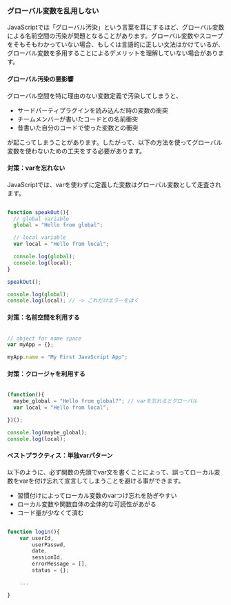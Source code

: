 ### グローバル変数を乱用しない

JavaScriptでは「グローバル汚染」という言葉を耳にするほど、グローバル変数による名前空間の汚染が問題となることがあります。グローバル変数やスコープをそもそもわかっていない場合、もしくは言語的に正しい文法はかけているが、グローバル変数を多用することによるデメリットを理解していない場合があります。

#### グローバル汚染の悪影響

グローバル空間を特に理由のない変数定義で汚染してしまうと、

- サードパーティプラグインを読み込んだ時の変数の衝突
- チームメンバーが書いたコードとの名前衝突
- 昔書いた自分のコードで使った変数との衝突

が起こってしまうことがあります。したがって、以下の方法を使ってグローバル変数を使わないための工夫をする必要があります。

#### 対策：varを忘れない

JavaScriptでは、varを使わずに定義した変数はグローバル変数として走査されます。

```js

function speakOut(){
  // global variable
  global = "Hello from global";

  // local variable
  var local = "Hello from local";

  console.log(global);
  console.log(local);
}

speakOut();

console.log(global);
console.log(local); // -> これだけエラーをはく


```

#### 対策：名前空間を利用する

```js

// object for name space
var myApp = {};

myApp.name = "My First JavaScript App";

```

#### 対策：クロージャを利用する

```js

(function(){
  maybe_global = "Hello from global?"; // varを忘れるとグローバル
  var local = "Hello from local";

})();

console.log(maybe_global);
console.log(local);

```

#### ベストプラクティス：単独varパターン

以下のように、必ず関数の先頭でvar文を書くことによって、誤ってローカル変数をvarを付け忘れて宣言してしまうことを避ける事ができます。

- 習慣付けによってローカル変数のvarつけ忘れを防ぎやすい
- ローカル変数や関数自体の全体的な可読性があがる
- コード量が少なくて済む

```js

function login(){
	var userId,
		userPasswd,
		date,
		sessionId,
		errorMessage = [],
		status = {};

	...

}

```